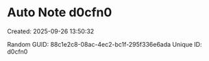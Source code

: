 ﻿# Auto Note d0cfn0
Created: 2025-09-26 13:50:32

Random GUID: 88c1e2c8-08ac-4ec2-bc1f-295f336e6ada
Unique ID: d0cfn0
